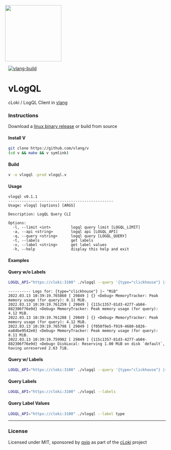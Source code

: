 <img src='https://user-images.githubusercontent.com/1423657/147935343-598c7dfd-1412-4bad-9ac6-636994810443.png' style="margin-left:-10px" width=180>

[![vlang-build](https://github.com/lmangani/vlogCLI/actions/workflows/vlang.yml/badge.svg)](https://github.com/lmangani/vlogCLI/actions/workflows/vlang.yml)

# vLogQL
cLoki / LogQL Client in [vlang](https://vlang.io/)


### Instructions
Download a [linux binary release](https://github.com/lmangani/vLogQL/releases) or build from source

#### Install V
```bash
git clone https://github.com/vlang/v
(cd v && make && v symlink)
```
#### Build
```bash
v -o vlogql -prod vlogql.v
```

#### Usage
```
vlogql v0.1.1
-----------------------------------------------
Usage: vlogql [options] [ARGS]

Description: LogQL Query CLI

Options:
  -l, --limit <int>         logql query limit [LOGQL_LIMIT]
  -a, --api <string>        logql api [LOGQL_API]
  -q, --query <string>      logql query [LOGQL_QUERY]
  -t, --labels              get labels
  -v, --label <string>      get label values
  -h, --help                display this help and exit
```

#### Examples
#### Query w/o Labels
```bash
LOGQL_API="https://cloki:3100" ./vlogql --query '{type="clickhouse"} |~ "MiB"' --limit 5
```
```
---------- Logs for: {type="clickhouse"} |~ "MiB"
2022.03.13 10:39:19.765860 [ 29849 ] {} <Debug> MemoryTracker: Peak memory usage (for query): 8.11 MiB.
2022.03.13 10:39:19.761259 [ 29849 ] {115c1357-81d3-4277-ab04-882306f76e9d} <Debug> MemoryTracker: Peak memory usage (for query): 4.12 MiB.
2022.03.13 10:39:19.761288 [ 29849 ] {} <Debug> MemoryTracker: Peak memory usage (for query): 4.12 MiB.
2022.03.13 10:39:19.765798 [ 29849 ] {f050f9e5-f919-4680-b826-ea84be9542e0} <Debug> MemoryTracker: Peak memory usage (for query): 8.11 MiB.
2022.03.13 10:39:19.759982 [ 29849 ] {115c1357-81d3-4277-ab04-882306f76e9d} <Debug> DiskLocal: Reserving 1.00 MiB on disk `default`, having unreserved 2.63 TiB.
```

#### Query w/ Labels
```bash
LOGQL_API="https://cloki:3100" ./vlogql --query '{type="clickhouse"} |~ "MiB"' --limit 5 --labels
```
#### Query Labels
```bash
LOGQL_API="https://cloki:3100" ./vlogql --labels
```
#### Query Label Values
```bash
LOGQL_API="https://cloki:3100" ./vlogql --label type
```

-----

### License
Licensed under MIT, sponsored by [qxip](https://metrico.in) as part of the [cLoki](https://cloki.org) project
